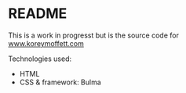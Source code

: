 # README


This is a work in progresst but is the source code for www.koreymoffett.com

Technologies used:
- HTML
- CSS & framework: Bulma
